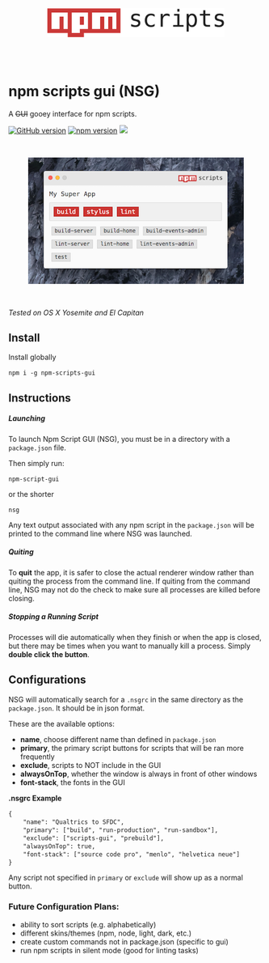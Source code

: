 <br>  
<br>  
<p align="center">
<img width="350" src="images/npm-scripts-black.png"> 	
</p>
<br>  
<br>  

# npm scripts gui (NSG)
A ~~GUI~~ gooey interface for npm scripts.

[![GitHub version](https://badge.fury.io/gh/samueleaton%2Fnpm-scripts-gui.svg)](https://badge.fury.io/gh/samueleaton%2Fnpm-scripts-gui) [![npm version](https://badge.fury.io/js/npm-scripts-gui.svg)](https://badge.fury.io/js/npm-scripts-gui) <img src="https://img.shields.io/badge/license-MIT-blue.svg">

<br>
<p align="center">
<img height="250" src="images/npmsg.png"> 	
</p>
<br>

*Tested on OS X Yosemite and El Capitan*

## Install
Install globally  
```
npm i -g npm-scripts-gui
```

## Instructions
##### Launching  
To launch Npm Script GUI (NSG), you must be in a directory with a `package.json` file.   

Then simply run:  
```
npm-script-gui
```   
or the shorter   
```
nsg
``` 

Any text output associated with any npm script in the `package.json` will be printed to the command line where NSG was launched. 

##### Quiting  
To **quit** the app, it is safer to close the actual renderer window rather than quiting the process from the command line. If quiting from the command line, NSG may not do the check to make sure all processes are killed before closing. 

##### Stopping a Running Script  
Processes will die automatically when they finish or when the app is closed, but there may be times when you want to manually kill a process. Simply **double click the button**. 

## Configurations
NSG will automatically search for a `.nsgrc` in the same directory as the `package.json`. It should be in json format.

These are the available options:
- **name**, choose different name than defined in `package.json`
- **primary**, the primary script buttons for scripts that will be ran more frequently
- **exclude**, scripts to NOT include in the GUI
- **alwaysOnTop**, whether the window is always in front of other windows
- **font-stack**, the fonts in the GUI

**.nsgrc Example**  
```
{
	"name": "Qualtrics to SFDC",
	"primary": ["build", "run-production", "run-sandbox"],
	"exclude": ["scripts-gui", "prebuild"],
	"alwaysOnTop": true,
	"font-stack": ["source code pro", "menlo", "helvetica neue"]
}
```

Any script not specified in `primary` or `exclude` will show up as a normal button. 

### Future Configuration Plans:  
- ability to sort scripts (e.g. alphabetically)
- different skins/themes (npm, node, light, dark, etc.)
- create custom commands not in package.json (specific to gui)
- run npm scripts in silent mode (good for linting tasks)
